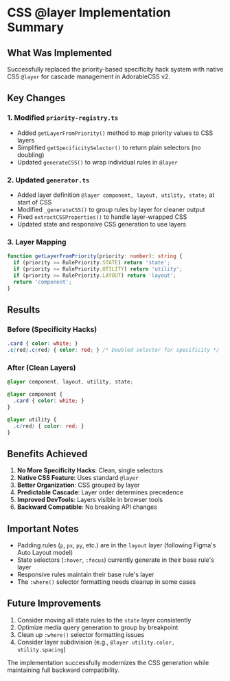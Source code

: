 # CSS @layer Implementation Summary

## What Was Implemented

Successfully replaced the priority-based specificity hack system with native CSS `@layer` for cascade management in AdorableCSS v2.

## Key Changes

### 1. Modified `priority-registry.ts`
- Added `getLayerFromPriority()` method to map priority values to CSS layers
- Simplified `getSpecificitySelector()` to return plain selectors (no doubling)
- Updated `generateCSS()` to wrap individual rules in `@layer`

### 2. Updated `generator.ts`
- Added layer definition `@layer component, layout, utility, state;` at start of CSS
- Modified `_generateCSS()` to group rules by layer for cleaner output
- Fixed `extractCSSProperties()` to handle layer-wrapped CSS
- Updated state and responsive CSS generation to use layers

### 3. Layer Mapping
```typescript
function getLayerFromPriority(priority: number): string {
  if (priority >= RulePriority.STATE) return 'state';
  if (priority >= RulePriority.UTILITY) return 'utility';
  if (priority >= RulePriority.LAYOUT) return 'layout';
  return 'component';
}
```

## Results

### Before (Specificity Hacks)
```css
.card { color: white; }
.c(red).c(red) { color: red; } /* Doubled selector for specificity */
```

### After (Clean Layers)
```css
@layer component, layout, utility, state;

@layer component {
  .card { color: white; }
}

@layer utility {
  .c(red) { color: red; }
}
```

## Benefits Achieved

1. **No More Specificity Hacks**: Clean, single selectors
2. **Native CSS Feature**: Uses standard `@layer` 
3. **Better Organization**: CSS grouped by layer
4. **Predictable Cascade**: Layer order determines precedence
5. **Improved DevTools**: Layers visible in browser tools
6. **Backward Compatible**: No breaking API changes

## Important Notes

- Padding rules (`p`, `px`, `py`, etc.) are in the `layout` layer (following Figma's Auto Layout model)
- State selectors (`:hover`, `:focus`) currently generate in their base rule's layer
- Responsive rules maintain their base rule's layer
- The `:where()` selector formatting needs cleanup in some cases

## Future Improvements

1. Consider moving all state rules to the `state` layer consistently
2. Optimize media query generation to group by breakpoint
3. Clean up `:where()` selector formatting issues
4. Consider layer subdivision (e.g., `@layer utility.color, utility.spacing`)

The implementation successfully modernizes the CSS generation while maintaining full backward compatibility.